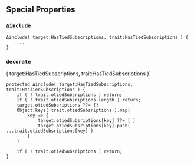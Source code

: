 

## Special Properties


### `Δinclude`



```
Δinclude( target:HasTiedSubscriptions, trait:HasTiedSubscriptions ) {
    ...
}
```


### `decorate`




( target:HasTiedSubscriptions, trait:HasTiedSubscriptions )`

    protected Δinclude( target:HasTiedSubscriptions, trait:HasTiedSubscriptions ) {
        if ( ! trait.ʘtiedSubsriptions ) return;
        if ( ! trait.ʘtiedSubsriptions.length ) return;
        target.ʘtiedSubsriptions ??= {}
        Object.keys( trait.ʘtiedSubsriptions ).map(
            key => {
                target.ʘtiedSubsriptions[key] ??= [ ]
                target.ʘtiedSubsriptions[key].push( ...trait.ʘtiedSubsriptions[key] )
            }
        )

        if ( ! trait.ʘtiedSubsriptions ) return;
    }